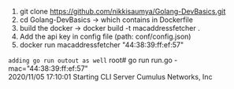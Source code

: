 
1. git clone https://github.com/nikkisaumya/Golang-DevBasics.git
2. cd Golang-DevBasics -> which contains in Dockerfile
3. build the docker -> docker build -t macaddressfetcher .
4. Add the api key in config file (path: conf/config.json)
5. docker run macaddressfetcher "44:38:39:ff:ef:57" 


```adding go run outout as well```
root# go run run.go -mac="44:38:39:ff:ef:57"  
2020/11/05 17:10:01 Starting CLI Server
Cumulus Networks, Inc
